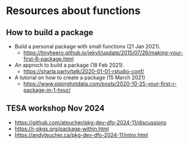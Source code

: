 # Resources about functions

## How to build a package
- Build a personal package with small functions (21 Jan 2021).
  - https://tinyheero.github.io/jekyll/update/2015/07/26/making-your-first-R-package.html
- An approch to build a package (18 Feb 2021).
  - https://sharla.party/talk/2020-01-01-rstudio-conf/
- A tutorial on how to create a package (15 March 2021) 
  - https://www.pipinghotdata.com/posts/2020-10-25-your-first-r-package-in-1-hour/
 
## TESA workshop Nov 2024
- https://github.com/ateucher/pkg-dev-dfo-2024-11/discussions
- https://r-pkgs.org/package-within.html
- https://andyteucher.ca/pkg-dev-dfo-2024-11/intro.html
